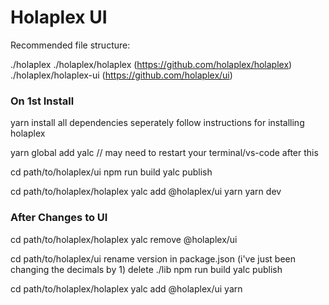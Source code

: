 # Holaplex UI

Recommended file structure: 

./holaplex
./holaplex/holaplex (https://github.com/holaplex/holaplex)
./holaplex/holaplex-ui (https://github.com/holaplex/ui)

### On 1st Install 
yarn install all dependencies 
seperately follow instructions for installing holaplex

yarn global add yalc // may need to restart your terminal/vs-code after this


cd path/to/holaplex/ui
npm run build
yalc publish

cd path/to/holaplex/holaplex
yalc add @holaplex/ui
yarn
yarn dev


### After Changes to UI
cd path/to/holaplex/holaplex
yalc remove @holaplex/ui

cd path/to/holaplex/ui
rename version in package.json (i've just been changing the decimals by 1)
delete ./lib
npm run build
yalc publish

cd path/to/holaplex/holaplex
yalc add @holaplex/ui
yarn

